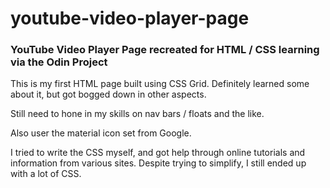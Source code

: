# youtube-video-player-page
### YouTube Video Player Page recreated for HTML / CSS learning via the Odin Project

This is my first HTML page built using CSS Grid. Definitely learned some about it, but got bogged down in other aspects.

Still need to hone in my skills on nav bars / floats and the like.

Also user the material icon set from Google.

I tried to write the CSS myself, and got help through online tutorials and information from various sites. Despite trying to simplify, I still ended up with a lot of CSS.
